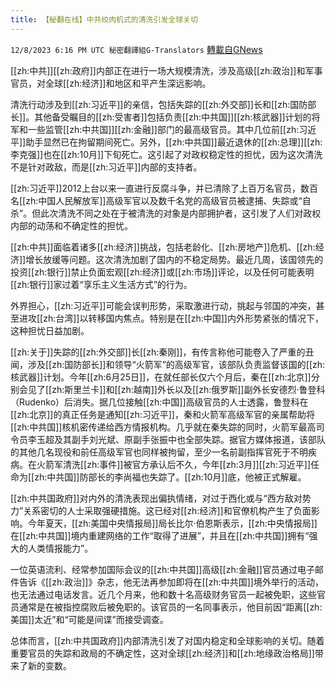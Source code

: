 ```yaml
---
title: 【秘翻在线】中共绞肉机式的清洗引发全球关切
---
```

`12/8/2023 6:16 PM UTC 秘密翻譯組G-Translators` [轉載自GNews](https://gnews.org/articles/2087646)

         

[[zh:中共]][[zh:政府]]内部正在进行一场大规模清洗，涉及高级[[zh:政治]]和军事官员，对全球[[zh:经济]]和地区和平产生深远影响。

清洗行动涉及到[[zh:习近平]]的亲信，包括失踪的[[zh:外交部]]长和[[zh:国防部长]]。其他备受瞩目的[[zh:受害者]]包括负责[[zh:中共国]][[zh:核武器]]计划的将军和一些监管[[zh:中共国]][[zh:金融]]部门的最高级官员。其中几位前[[zh:习近平]]助手显然已在拘留期间死亡。另外，[[zh:中共国]]最近退休的[[zh:总理]][[zh:李克强]]也在[[zh:10月]]下旬死亡。这引起了对政权稳定性的担忧，因为这次清洗不是针对政敌，而是[[zh:习近平]]内部的支持者。

[[zh:习近平]]2012上台以来一直进行反腐斗争，并已清除了上百万名官员，数百名[[zh:中国人民解放军]]高级军官以及数千名党的高级官员被逮捕、失踪或“自杀”。但此次清洗不同之处在于被清洗的对象是内部拥护者，这引发了人们对政权内部的动荡和不确定性的担忧。

[[zh:中共]]面临着诸多[[zh:经济]]挑战，包括老龄化、[[zh:房地产]]危机、[[zh:经济]]增长放缓等问题。这次清洗加剧了国内的不稳定局势。最近几周，该国领先的投资[[zh:银行]]禁止负面宏观[[zh:经济]]或[[zh:市场]]评论，以及任何可能表明[[zh:银行]]家过着“享乐主义生活方式”的行为。

外界担心，[[zh:习近平]]可能会误判形势，采取激进行动，挑起与邻国的冲突，甚至进攻[[zh:台湾]]以转移国内焦点。特别是在[[zh:中国]]内外形势紧张的情况下，这种担忧日益加剧。

[[zh:关于]]失踪的[[zh:外交部]]长[[zh:秦刚]]，有传言称他可能卷入了严重的丑闻，涉及[[zh:国防部长]]和领导“火箭军”的高级军官，该部队负责监督该国的[[zh:核武器]]计划。今年[[zh:6月25日]]，在就任部长仅六个月后，秦在[[zh:北京]]分别会见了[[zh:斯里兰卡]]和[[zh:越南]]外长以及[[zh:俄罗斯]]副外长安德烈·鲁登科 （Rudenko）后消失。据几位接触[[zh:中国]]高级官员的人士透露，鲁登科在[[zh:北京]]的真正任务是通知[[zh:习近平]]，秦和火箭军高级军官的亲属帮助将[[zh:中共国]]核机密传递给西方情报机构。几乎就在秦失踪的同时，火箭军最高司令员李玉超及其副手刘光斌、原副手张振中也全部失踪。据官方媒体报道，该部队的其他几名现役和前任高级军官也同样被拘留，至少一名前副指挥官死于不明疾病。在火箭军清洗[[zh:事件]]被官方承认后不久，今年[[zh:3月]][[zh:习近平]]任命为[[zh:中共国]]防部长的李尚福也失踪了。[[zh:10月]]底，他被正式解雇。

[[zh:中共国政府]]对内外的清洗表现出偏执情绪，对过于西化或与“西方敌对势力”关系密切的人士采取强硬措施。这已经对[[zh:经济]]和官僚机构产生了负面影响。今年夏天，[[zh:美国中央情报局]]局长比尔·伯恩斯表示，[[zh:中央情报局]]在[[zh:中共国]]境内重建网络的工作“取得了进展”，并且在[[zh:中共国]]拥有“强大的人类情报能力”。

一位英语流利、经常参加国际会议的[[zh:中共国]]高级[[zh:金融]]官员通过电子邮件告诉《[[zh:政治]]》杂志，他无法再参加即将在[[zh:中共国]]境外举行的活动，也无法通过电话发言。近几个月来，他和数十名高级财务官员一起被免职，这些官员通常是在被指控腐败后被免职的。该官员的一名同事表示，他目前因“距离[[zh:美国]]太近”和“可能是间谍”而接受调查。

总体而言，[[zh:中共国政府]]内部清洗引发了对国内稳定和全球影响的关切。随着重要官员的失踪和政局的不确定性，这对全球[[zh:经济]]和[[zh:地缘政治格局]]带来了新的变数。
